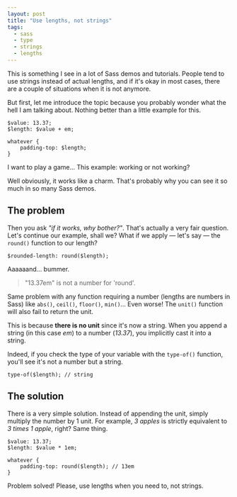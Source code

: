 ```yaml
---
layout: post
title: "Use lengths, not strings"
tags:
  - sass
  - type
  - strings
  - lengths
---
```


This is something I see in a lot of Sass demos and tutorials. People tend to use strings instead of actual lengths, and if it's okay in most cases, there are a couple of situations when it is not anymore.

But first, let me introduce the topic because you probably wonder what the hell I am talking about. Nothing better than a little example for this.

<pre class="language-scss"><code>$value: 13.37;
$length: $value + em;
    
whatever {
    padding-top: $length;
}</code></pre>

I want to play a game... This example: working or not working?

Well obviously, it works like a charm. That's probably why you can see it so much in so many Sass demos.

## The problem

Then you ask *"if it works, why bother?"*. That's actually a very fair question. Let's continue our example, shall we? What if we apply &mdash; let's say &mdash; the `round()` function to our length?

<pre class="language-scss"><code>$rounded-length: round($length);</code></pre>

Aaaaaand... bummer.

> "13.37em" is not a number for 'round'.

Same problem with any function requiring a number (lengths are numbers in Sass) like `abs()`, `ceil()`, `floor()`, `min()`... Even worse! The `unit()` function will also fail to return the unit. 

This is because **there is no unit** since it's now a string. When you append a string (in this case *em*) to a number (*13.37*), you implicitly cast it into a string.

Indeed, if you check the type of your variable with the `type-of()` function, you'll see it's not a number but a string.

<pre class="language-scss"><code>type-of($length); // string</code></pre>

## The solution

There is a very simple solution. Instead of appending the unit, simply multiply the number by 1 unit. For example, *3 apples* is strictly equivalent to *3 times 1 apple*, right? Same thing.

<pre class="language-scss"><code>$value: 13.37;
$length: $value * 1em;
    
whatever {
    padding-top: round($length); // 13em
}</code></pre>

Problem solved! Please, use lengths when you need to, not strings.
